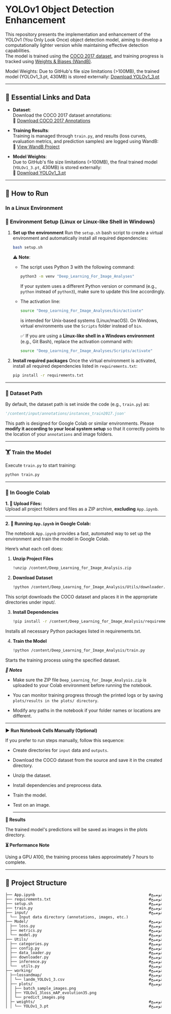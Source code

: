 # YOLOv1 Object Detection Enhancement

This repository presents the implementation and enhancement of the YOLOv1 (You Only Look Once) object detection model, aiming to develop a computationally lighter version while maintaining effective detection capabilities.  
The model is trained using the [COCO 2017 dataset](http://images.cocodataset.org/annotations/annotations_trainval2017.zip), and training progress is tracked using [Weights & Biases (WandB)](https://wandb.ai/anndischeh-univ-/Deep%20Learning%20for%20image%20Analysis).

Model Weights: Due to GitHub's file size limitations (>100MB), the trained model (YOLOv1_3.pt, 430MB) is stored externally: [Download YOLOv1_3.pt](https://drive.google.com/file/d/1utKK72AD_tIYivgUkhTo8er-6AIp_3JC/view?usp=drive_link)


---

## 📂 Essential Links and Data

- **Dataset**:  
  Download the COCO 2017 dataset annotations:  
  🔗 [Download COCO 2017 Annotations](http://images.cocodataset.org/annotations/annotations_trainval2017.zip)

- **Training Results**:  
  Training is managed through `train.py`, and results (loss curves, evaluation metrics, and prediction samples) are logged using WandB:  
  🔗 [View WandB Project](https://wandb.ai/anndischeh-univ-/Deep%20Learning%20for%20image%20Analysis)

- **Model Weights**:  
  Due to GitHub's file size limitations (>100MB), the final trained model (`YOLOv1_3.pt`, 430MB) is stored externally:  
  🔗 [Download YOLOv1_3.pt](https://drive.google.com/file/d/1utKK72AD_tIYivgUkhTo8er-6AIp_3JC/view?usp=drive_link)

---

## 🚀 How to Run

### In a Linux Environment

### 🔧 Environment Setup (Linux or Linux-like Shell in Windows)

1. **Set up the environment**
   Run the `setup.sh` bash script to create a virtual environment and automatically install all required dependencies:

   ```bash
   bash setup.sh
   ```

   ⚠️ **Note**:

   * The script uses Python 3 with the following command:

     ```bash
     python3 -m venv "Deep_Learning_For_Image_Analyses"
     ```

     If your system uses a different Python version or command (e.g., `python` instead of `python3`), make sure to update this line accordingly.

   * The activation line:

     ```bash
     source "Deep_Learning_For_Image_Analyses/bin/activate"
     ```

     is intended for Unix-based systems (Linux/macOS).
     On Windows, virtual environments use the `Scripts` folder instead of `bin`.

     ✅ If you are using a **Linux-like shell in a Windows environment** (e.g., Git Bash), replace the activation command with:

     ```bash
     source "Deep_Learning_For_Image_Analyses/Scripts/activate"
     ```

2. **Install required packages**
   Once the virtual environment is activated, install all required dependencies listed in `requirements.txt`:

   ```bash
   pip install -r requirements.txt
   ```

---

### 📂 Dataset Path

By default, the dataset path is set inside the code (e.g., `train.py`) as:

```python
'/content/input/annotations/instances_train2017.json'
```

This path is designed for Google Colab or similar environments.
Please **modify it according to your local system setup** so that it correctly points to the location of your `annotations` and image folders.

---

### 🏋️ Train the Model

Execute `train.py` to start training:

```bash
python train.py
```

---
### 🚀 In Google Colab

**1. 📁 Upload Files:**  
Upload all project folders and files as a ZIP archive, **excluding** `App.ipynb`.

---

**2.  📓 Running `App.ipynb` in Google Colab:**

The notebook `App.ipynb` provides a fast, automated way to set up the environment and train the model in Google Colab.

Here’s what each cell does:

1. **Unzip Project Files**

   ```bash
   !unzip /content/Deep_Learning_for_Image_Analysis.zip
2. **Download Dataset**

    ```bash
    !python /content/Deep_Learning_for_Image_Analysis/Utils/downloader.py
This script downloads the COCO dataset and places it in the appropriate directories under input/.

3. **Install Dependencies**

   ```bash
   !pip install -r /content/Deep_Learning_for_Image_Analysis/requirements.txt
Installs all necessary Python packages listed in requirements.txt.

4. **Train the Model**

   ```bash
   !python /content/Deep_Learning_for_Image_Analysis/train.py
Starts the training process using the specified dataset.

***📌 Notes***

- Make sure the ZIP file `Deep_Learning_for_Image_Analysis.zip` is uploaded to your Colab environment before running the notebook.

- You can monitor training progress through the printed logs or by saving `plots/results in the plots/ directory`.

- Modify any paths in the notebook if your folder names or locations are different.
  
------

**▶️ Run Notebook Cells Manually (Optional)**

If you prefer to run steps manually, follow this sequence:

- Create directories for `input` data and `outputs`.

- Download the COCO dataset from the source and save it in the created directory.

- Unzip the dataset.

- Install dependencies and preprocess data.

- Train the model.

- Test on an image.

  -------

**📂 Results**

The trained model's predictions will be saved as images in the plots directory.

**⏳ Performance Note**

Using a GPU A100, the training process takes approximately 7 hours to complete.




---

## 📁 Project Structure
```
├── App.ipynb                                                  #توضیح
├── requirements.txt                                           #توضیح
├── setup.sh                                                   #توضیح
├── train.py                                                   #توضیح  
├── input/                                                     #توضیح
│ └── Input data directory (annotations, images, etc.)
├── Model/                                                     #توضیح
│ ├── loss.py                                                  #توضیح
│ ├── metrics.py                                               #توضیح
│ └── model.py                                                 #توضیح
├── Utils/                                                     #توضیح
│ ├── categories.py                                            #توضیح
│ ├── config.py                                                #توضیح
│ ├── data_loader.py                                           #توضیح
│ ├── downloader.py                                            #توضیح
│ ├── inference.py                                             #توضیح
│ └──  utils.py                                                #توضیح
├── working/                                                   #توضیح
│ ├──lossandmap/                                               #توضیح
│ │ └── landm_YOLOv1_3.csv                                     #توضیح
│ ├── plots/                                                   #توضیح
│ │ ├── batch_sample_images.png
│ │ ├── YOLOv1_3loss_mAP_evolution35.png
│ │ └── predict_images.png
│ ├─ weights/                                                  #توضیح
│ │ └── YOLOv1_3.pt                                            #توضیح

```
